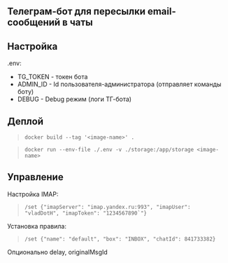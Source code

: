 ## Телеграм-бот для пересылки email-сообщений в чаты

## Настройка
.env:
- TG_TOKEN - токен бота
- ADMIN_ID - Id пользователя-администратора (отправляет команды боту)
- DEBUG - Debug режим (логи ТГ-бота)

## Деплой
>```docker build --tag '<image-name>' .```

>```docker run --env-file ./.env -v ./storage:/app/storage <image-name>```

## Управление
Настройка IMAP:
>```/set {"imapServer": "imap.yandex.ru:993", "imapUser": "vladDotH", "imapToken": "1234567890`"}```
 
Установка правила:
>```/set {"name": "default", "box": "INBOX", "chatId": 841733382}```

Опционально delay, originalMsgId 